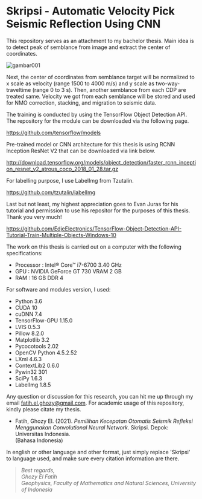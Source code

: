 # Skripsi - Automatic Velocity Pick Seismic Reflection Using CNN
This repository serves as an attachment to my bachelor thesis.
Main idea is to detect peak of semblance from image and extract the center of coordinates.

![gambar001](https://user-images.githubusercontent.com/85453675/124712513-987e4f80-df29-11eb-95ef-a26ba66b9bcf.png)

Next, the center of coordinates from semblance target will be normalized to x scale as velocity (range 1500 to 4000 m/s) and y scale as two-way-traveltime (range 0 to 3 s).
Then, another semblance from each CDP are treated same. Velocity we got from each semblance will be stored and used for NMO correction, stacking, and migration to seismic data.

The training is conducted by using the TensorFlow Object Detection API. The repository for the module can be downloaded via the following page.

https://github.com/tensorflow/models

Pre-trained model or CNN architecture for this thesis is using RCNN Inception ResNet V2 that can be downloaded via link below.

http://download.tensorflow.org/models/object_detection/faster_rcnn_inception_resnet_v2_atrous_coco_2018_01_28.tar.gz

For labelling purpose, I use LabelImg from Tzutalin.

https://github.com/tzutalin/labelImg

Last but not least, my highest appreciation goes to Evan Juras for his tutorial and permission to use his repositor for the purposes of this thesis. Thank you very much!

https://github.com/EdjeElectronics/TensorFlow-Object-Detection-API-Tutorial-Train-Multiple-Objects-Windows-10

The work on this thesis is carried out on a computer with the following specifications:
- Processor : Intel® Core™ i7-6700 3.40 GHz
- GPU : NVIDIA GeForce GT 730 VRAM 2 GB
- RAM : 16 GB DDR 4

For software and modules version, I used:
- Python 3.6
- CUDA 10
- cuDNN 7.4
- TensorFlow-GPU 1.15.0
- LVIS 0.5.3
- Pillow 8.2.0
- Matplotlib 3.2
- Pycocotools 2.02
- OpenCV Python 4.5.2.52
- LXml 4.6.3
- ContextLib2 0.6.0
- Pywin32 301
- SciPy 1.6.3
- LabelImg 1.8.5

Any question or discussion for this research, you can hit me up through my email fatih.el.ghozy@gmail.com. For academic usage of this repository, kindly please citate my thesis.
- Fatih, Ghozy El. (2021). _Pemilihan Kecepatan Otomatis Seismik Refleksi Menggunakan Convolutional Neural Network_. Skripsi. Depok: Universitas Indonesia. \
(Bahasa Indonesia)

In english or other language and other format, just simply replace 'Skripsi' to language used, and make sure every citation information are there.


>_Best regards,_ \
>_Ghozy El Fatih_ \
>_Geophysics, Faculty of Mathematics and Natural Sciences, University of Indonesia_
